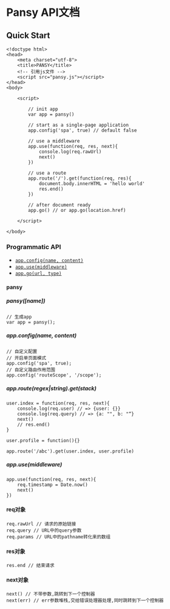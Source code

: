 # Pansy API文档


## Quick Start


    <!doctype html>
    <head>
        <meta charset="utf-8">
        <title>PANSY</title>
        <!-- 引用js文件 -->
        <script src="pansy.js"></script>
    </head>
    <body>
        
        <script>
    
            // init app
            var app = pansy()
    
            // start as a single-page application
            app.config('spa', true) // default false
    
            // use a middleware
            app.use(function(req, res, next){
                console.log(req.rawUrl)
                next()
            })
    
            // use a route
            app.route('/').get(function(req, res){
                document.body.innerHTML = 'hello world'
                res.end()
            })
    
            // after document ready
            app.go() // or app.go(location.href)
    
        </script>
        
    </body>
    

### Programmatic API

* <code>[app.config(name, content)]()</code>
* <code>[app.use(middleware)]()</code>
* <code>[app.go(url, type)]()</code>

#### pansy

##### pansy([name])

    // 生成app
    var app = pansy();
    

##### app.config(name, content)

    // 自定义配置
    // 开启单页面模式
    app.config('spa', true);
    // 自定义路由作用范围
    app.config('routeScope', '/scope');


##### app.route(regex|string).get(stack)

    user.index = function(req, res, next){
        console.log(req.user) // => {user: {}}
        console.log(req.query) // => {a: "", b: "“}
        next()
        // res.end()
    }

    user.profile = function(){}

    app.route('/abc').get(user.index, user.profile)

##### app.use(middleware)

    app.use(function(req, res, next){
        req.timestamp = Date.now()
        next()
    })


#### req对象

    req.rawUrl // 请求的原始链接
    req.query // URL中的query参数
    req.params // URL中的pathname转化来的数组

#### res对象

    res.end // 结束请求
    
    
#### next对象

    next() // 不带参数,跳转到下一个控制器
    next(err) // err参数堆栈,交给错误处理器处理,同时跳转到下一个控制器
    